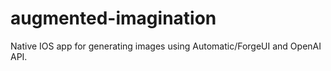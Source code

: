 # augmented-imagination
Native IOS app for generating images using Automatic/ForgeUI and OpenAI API. 

